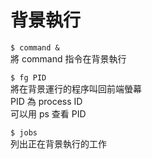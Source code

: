 # 背景執行

`$ command &`  
將 command 指令在背景執行

`$ fg PID`  
將在背景運行的程序叫回前端螢幕  
PID 為 process ID  
可以用 ps 查看 PID

`$ jobs`  
列出正在背景執行的工作

